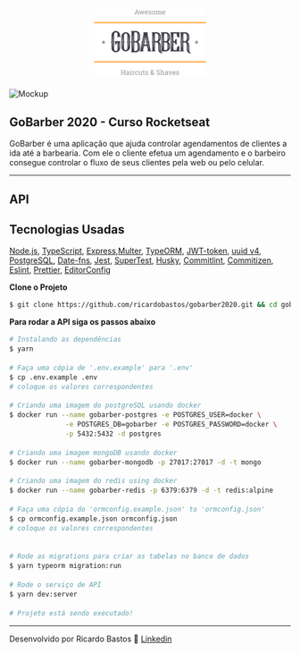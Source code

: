 <h1 align="center">
	<img alt="GoStack" src="logo.svg" width="200px" />
</h1>

<img alt="Mockup" src="https://res.cloudinary.com/dpicpf4yh/image/upload/v1592254901/gobarber_ag8weh.png">

## GoBarber 2020 - Curso Rocketseat

GoBarber é uma aplicação que ajuda controlar agendamentos de clientes a ida até a barbearia. Com ele o cliente efetua um agendamento e o barbeiro consegue controlar o fluxo de seus clientes pela web ou pelo celular.

---

## API

## Tecnologias Usadas

[Node.js](https://nodejs.org/en/), [TypeScript](https://www.typescriptlang.org/), [Express](https://expressjs.com/pt-br/),[Multer](https://github.com/expressjs/multer), [TypeORM](https://typeorm.io/#/), [JWT-token](https://jwt.io/), [uuid v4](https://github.com/thenativeweb/uuidv4/), [PostgreSQL](https://www.postgresql.org/), [Date-fns](https://date-fns.org/), [Jest](https://jestjs.io/), [SuperTest](https://github.com/visionmedia/supertest), [Husky](https://github.com/typicode/husky), [Commitlint](https://github.com/conventional-changelog/commitlint), [Commitizen](https://github.com/commitizen/cz-cli), [Eslint](https://eslint.org/), [Prettier](https://prettier.io/), [EditorConfig](https://editorconfig.org/)

**Clone o Projeto**

```bash
$ git clone https://github.com/ricardobastos/gobarber2020.git && cd gobarber2020
```

**Para rodar a API siga os passos abaixo**

```bash
# Instalando as dependências
$ yarn

# Faça uma cópia de '.env.example' para '.env'
$ cp .env.example .env
# coloque os valores correspondentes

# Criando uma imagem do postgreSQL usando docker
$ docker run --name gobarber-postgres -e POSTGRES_USER=docker \
              -e POSTGRES_DB=gobarber -e POSTGRES_PASSWORD=docker \
              -p 5432:5432 -d postgres

# Criando uma imagem mongoDB usando docker
$ docker run --name gobarber-mongodb -p 27017:27017 -d -t mongo

# Criando uma imagem do redis using docker
$ docker run --name gobarber-redis -p 6379:6379 -d -t redis:alpine

# Faça uma cópia do 'ormconfig.example.json' to 'ormconfig.json'
$ cp ormconfig.example.json ormconfig.json
# coloque os valores correspondentes


# Rode as migrations para criar as tabelas no banco de dados
$ yarn typeorm migration:run

# Rode o serviço de API
$ yarn dev:server

# Projeto está sendo executado!
```

---

Desenvolvido por Ricardo Bastos 🙏 [Linkedin](https://www.linkedin.com/in/ricardo3bastos/)
